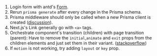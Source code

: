 #

1. Login form with antd's [Form](https://ant.design/components/form/).
2. Rerun `prisma generate` after every change in the Prisma schema.
3. Prisma middleware should only be called when a new Prisma client is created ([discussion](https://github.com/prisma/prisma/discussions/15848)).
4. Next.js's Link generally go with `<a>` tags.
5. Orchestrate component's transition (children) with page transition (parent): Have to remove the `initial`,`animate` and `exit` props from the children elements and just set them in their variant. ([stackoverflow](https://stackoverflow.com/questions/58980261/transition-when-doesnt-work-in-framer-motion))
6. If `motion` is not working, try adding `layout` or `key` prop.
